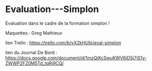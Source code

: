 # Evaluation---Simplon

Evaluation dans le cadre de la formation simplon !

Maquettes : Greg Mathieux

lien Trello : https://trello.com/b/vX2kHUbj/eval-simplon

lien du Journal De Bord : https://docs.google.com/document/d/1mzQiKcSwuKWV6iDSj7jS1y-ZWWP2FZ0M5Td_tqRi9CQ/
